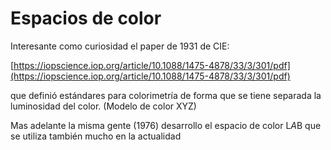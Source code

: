 # Espacios de color

Interesante como curiosidad el paper de 1931 de CIE:

[https://iopscience.iop.org/article/10.1088/1475-4878/33/3/301/pdf](https://iopscience.iop.org/article/10.1088/1475-4878/33/3/301/pdf)

que definió estándares para colorimetría de forma que se tiene separada la luminosidad del color. (Modelo de color XYZ)

Mas adelante la misma gente (1976) desarrollo el espacio de color L*A*B que se utiliza también mucho en la actualidad
